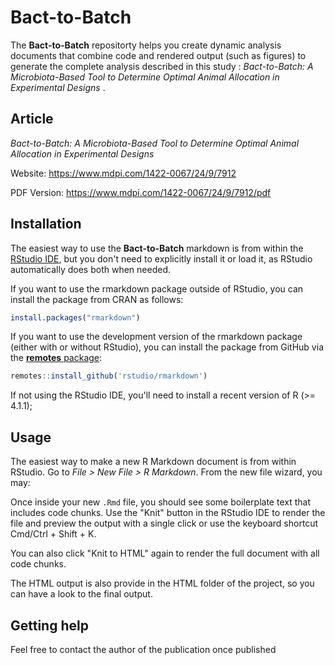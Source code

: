 # Bact-to-Batch


The **Bact-to-Batch** repositorty helps you create dynamic analysis documents that combine code and rendered output (such as figures) to generate the complete analysis described in this study : <i>Bact-to-Batch: A Microbiota-Based Tool to Determine Optimal Animal Allocation in Experimental Designs</i> . 


## Article

<i>Bact-to-Batch: A Microbiota-Based Tool to Determine Optimal Animal Allocation in Experimental Designs</i> 

Website: https://www.mdpi.com/1422-0067/24/9/7912

PDF Version: https://www.mdpi.com/1422-0067/24/9/7912/pdf

## Installation

The easiest way to use the **Bact-to-Batch** markdown is from within the [RStudio IDE](https://posit.co/download/rstudio-desktop/), but you don't need to explicitly install it or load it, as RStudio automatically does both when needed. 

If you want to use the rmarkdown package outside of RStudio, you can install the package from CRAN as follows:

```r
install.packages("rmarkdown")
```

If you want to use the development version of the rmarkdown package (either with or without RStudio), you can install the package from GitHub via the [**remotes** package](https://remotes.r-lib.org):

```r
remotes::install_github('rstudio/rmarkdown')
```

If not using the RStudio IDE, you'll need to install a recent version of R (>= 4.1.1);


## Usage

The easiest way to make a new R Markdown document is from within RStudio. Go to _File > New File > R Markdown_. From the new file wizard, you may:

Once inside your new `.Rmd` file, you should see some boilerplate text that includes code chunks. Use the "Knit" button in the RStudio IDE to render the file and preview the output with a single click or use the keyboard shortcut Cmd/Ctrl + Shift + K. 

You can also click "Knit to HTML" again to render the full document with all code chunks.

The HTML output is also provide in the HTML folder of the project, so you can have a look to the final output.

## Getting help

Feel free to contact the author of the publication once published


